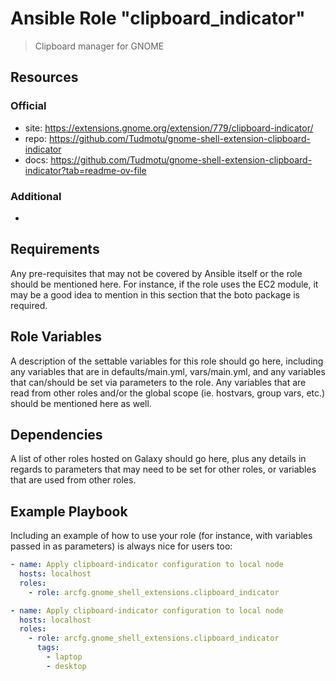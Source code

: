 # Ansible Role "clipboard_indicator"

> Clipboard manager for GNOME

## Resources

### Official

- site: https://extensions.gnome.org/extension/779/clipboard-indicator/
- repo: https://github.com/Tudmotu/gnome-shell-extension-clipboard-indicator
- docs: https://github.com/Tudmotu/gnome-shell-extension-clipboard-indicator?tab=readme-ov-file

### Additional

-

## Requirements

Any pre-requisites that may not be covered by Ansible itself or the role should be mentioned here. For instance, if the
role uses the EC2 module, it may be a good idea to mention in this section that the boto package is required.

## Role Variables

A description of the settable variables for this role should go here, including any variables that are in
defaults/main.yml, vars/main.yml, and any variables that can/should be set via parameters to the role. Any variables
that are read from other roles and/or the global scope (ie. hostvars, group vars, etc.) should be mentioned here as
well.

## Dependencies

A list of other roles hosted on Galaxy should go here, plus any details in regards to parameters that may need to be set
for other roles, or variables that are used from other roles.

## Example Playbook

Including an example of how to use your role (for instance, with variables passed in as parameters) is always nice for
users too:

```yaml
- name: Apply clipboard-indicator configuration to local node
  hosts: localhost
  roles:
    - role: arcfg.gnome_shell_extensions.clipboard_indicator
```

```yaml
- name: Apply clipboard-indicator configuration to local node
  hosts: localhost
  roles:
    - role: arcfg.gnome_shell_extensions.clipboard_indicator
      tags:
        - laptop
        - desktop
```
